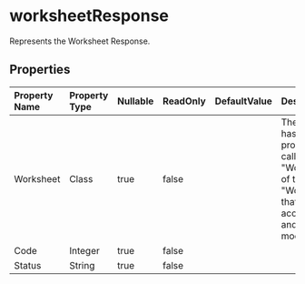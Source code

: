 # **worksheetResponse**

Represents the Worksheet Response. 

## **Properties**

| Property Name | Property Type | Nullable |  ReadOnly | DefaultValue | Description | 
| :- | :- | :- |:- |  :- | :- |
|Worksheet|Class|true|false |  |The class has a property called "Worksheet" of type "Worksheet" that can be accessed and modified.|
|Code|Integer|true|false |  ||
|Status|String|true|false |  ||

